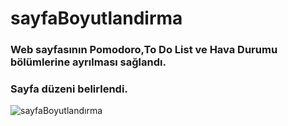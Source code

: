 # sayfaBoyutlandirma
### Web sayfasının Pomodoro,To Do List ve Hava Durumu bölümlerine ayrılması sağlandı.
### Sayfa düzeni belirlendi.
![sayfaBoyutlandırma](https://user-images.githubusercontent.com/34886354/73450108-bf6c4580-4375-11ea-825e-0405d99d5f81.PNG)
